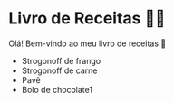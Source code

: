 # Livro de Receitas :man_cook:

Olá! Bem-vindo ao meu livro de receitas :wave:

- Strogonoff de frango
- Strogonoff de carne
- Pavê
- Bolo de chocolate1
